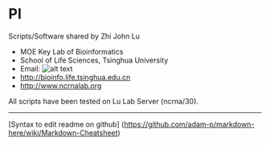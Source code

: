 # PI

Scripts/Software shared by Zhi John Lu

* MOE Key Lab of Bioinformatics
* School of Life Sciences, Tsinghua University
* Email: 
![alt text](http://lulab.life.tsinghua.edu.cn/postar/image/email.png "lulab")
* http://bioinfo.life.tsinghua.edu.cn
* http://www.ncrnalab.org


All scripts have been tested on Lu Lab Server (ncrna/30).




---

[Syntax to edit readme on github] (https://github.com/adam-p/markdown-here/wiki/Markdown-Cheatsheet)

